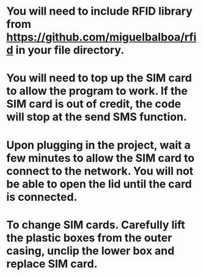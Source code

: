 # You will need to include RFID library from https://github.com/miguelbalboa/rfid in your file directory.

# You will need to top up the SIM card to allow the program to work. If the SIM card is out of credit, the code will stop at the send SMS function. 

# Upon plugging in the project, wait a few minutes to allow the SIM card to connect to the network. You will not be able to open the lid until the card is connected. 

# To change SIM cards. Carefully lift the plastic boxes from the outer casing, unclip the lower box and replace SIM card. 
